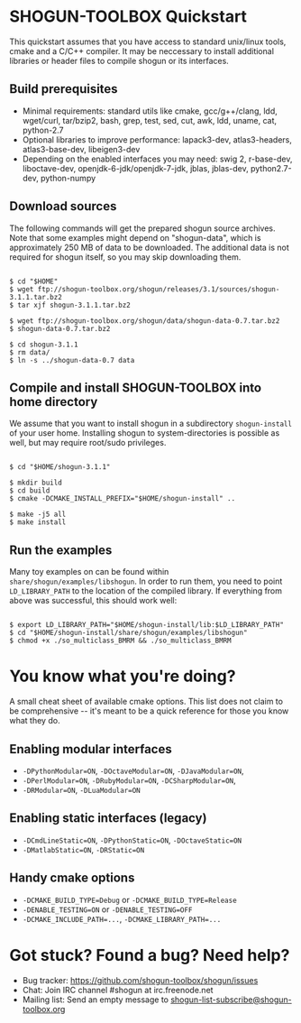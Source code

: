 # SHOGUN-TOOLBOX Quickstart

This quickstart assumes that you have access to standard unix/linux tools,
cmake and a C/C++ compiler.  It may be neccessary to install additional
libraries or header files to compile shogun or its interfaces.

## Build prerequisites

* Minimal requirements: standard utils like cmake, gcc/g++/clang, ldd,
  wget/curl, tar/bzip2, bash, grep, test, sed, cut, awk, ldd, uname, cat,
  python-2.7
* Optional libraries to improve performance: lapack3-dev, atlas3-headers,
  atlas3-base-dev, libeigen3-dev
* Depending on the enabled interfaces you may need: swig 2, r-base-dev, 
  liboctave-dev, openjdk-6-jdk/openjdk-7-jdk, jblas, jblas-dev,
  python2.7-dev, python-numpy

## Download sources

The following commands will get the prepared shogun source archives.  Note
that some examples might depend on "shogun-data", which is approximately
250 MB of data to be downloaded.  The additional data is not required for
shogun itself, so you may skip downloading them.

```

$ cd "$HOME"
$ wget ftp://shogun-toolbox.org/shogun/releases/3.1/sources/shogun-3.1.1.tar.bz2
$ tar xjf shogun-3.1.1.tar.bz2

$ wget ftp://shogun-toolbox.org/shogun/data/shogun-data-0.7.tar.bz2
$ shogun-data-0.7.tar.bz2

$ cd shogun-3.1.1
$ rm data/
$ ln -s ../shogun-data-0.7 data
```

## Compile and install SHOGUN-TOOLBOX into home directory

We assume that you want to install shogun in a subdirectory `shogun-install` of
your user home.  Installing shogun to system-directories is possible as well,
but may require root/sudo privileges.

```

$ cd "$HOME/shogun-3.1.1"

$ mkdir build
$ cd build
$ cmake -DCMAKE_INSTALL_PREFIX="$HOME/shogun-install" ..

$ make -j5 all
$ make install
```

## Run the examples

Many toy examples on can be found within `share/shogun/examples/libshogun`.
In order to run them, you need to point `LD_LIBRARY_PATH` to the location
of the compiled library.  If everything from above was successful, this
should work well:

```

$ export LD_LIBRARY_PATH="$HOME/shogun-install/lib:$LD_LIBRARY_PATH"
$ cd "$HOME/shogun-install/share/shogun/examples/libshogun"
$ chmod +x ./so_multiclass_BMRM && ./so_multiclass_BMRM
```

# You know what you're doing?

A small cheat sheet of available cmake options.  This list does not
claim to be comprehensive -- it's meant to be a quick reference for
those you know what they do.

## Enabling modular interfaces
* `-DPythonModular=ON`, `-DOctaveModular=ON`, `-DJavaModular=ON`,
* `-DPerlModular=ON`, `-DRubyModular=ON`, `-DCSharpModular=ON`,
* `-DRModular=ON`, `-DLuaModular=ON`

## Enabling static interfaces (legacy)
* `-DCmdLineStatic=ON`, `-DPythonStatic=ON`, `-DOctaveStatic=ON`
* `-DMatlabStatic=ON`, `-DRStatic=ON`

## Handy cmake options
* `-DCMAKE_BUILD_TYPE=Debug` or `-DCMAKE_BUILD_TYPE=Release`
* `-DENABLE_TESTING=ON` or `-DENABLE_TESTING=OFF`
* `-DCMAKE_INCLUDE_PATH=...`, `-DCMAKE_LIBRARY_PATH=...`

# Got stuck? Found a bug? Need help?

* Bug tracker: https://github.com/shogun-toolbox/shogun/issues
* Chat: Join IRC channel #shogun at irc.freenode.net
* Mailing list: Send an empty message to shogun-list-subscribe@shogun-toolbox.org
